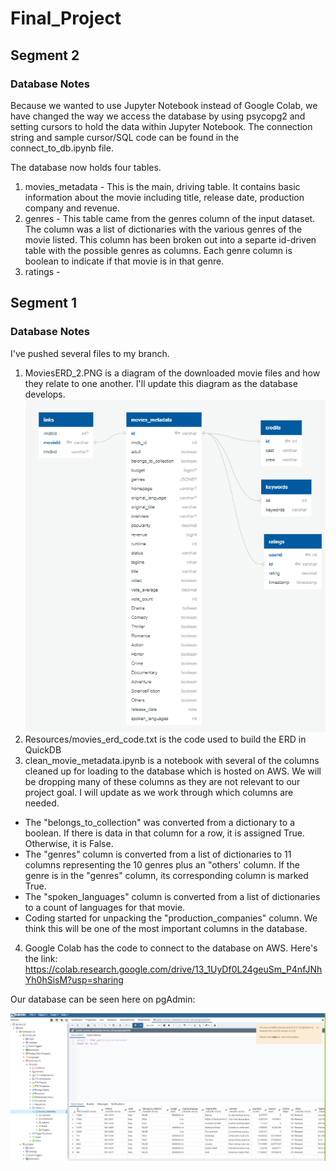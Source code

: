 # Final_Project
## Segment 2
### Database Notes
Because we wanted to use Jupyter Notebook instead of Google Colab, we have changed the way we access the database by using psycopg2 and setting cursors to hold the data within Jupyter Notebook. The  connection string and sample cursor/SQL code can be found in the connect_to_db.ipynb file.

The database now holds four tables.
1. movies_metadata - This is the main, driving table.  It contains basic information about the movie including title, release date, production company and revenue.
2. genres - This table came from the genres column of the input dataset.  The column was a list of dictionaries with the various genres of the movie listed.  This column has been broken out into a separte id-driven table with the possible genres as columns.  Each genre column is boolean to indicate if that movie is in that genre.
3. ratings - 
## Segment 1
### Database Notes
I've pushed several files to my branch.
1. MoviesERD_2.PNG is a diagram of the downloaded movie files and how they relate to one another. I'll update this diagram as the database develops.
![](Images/MoviesERD_2.PNG)
2. Resources/movies_erd_code.txt is the code used to build the ERD in QuickDB
3. clean_movie_metadata.ipynb is a notebook with several of the columns cleaned up for loading to the database which is hosted on AWS. We will be dropping many of these columns as they are not relevant to our project goal.  I will update as we work through which columns are needed.
  - The "belongs_to_collection" was converted from a dictionary to a boolean.  If there is data in that column for a row, it is assigned True.  Otherwise, it is False.
  - The "genres" column is converted from a list of dictionaries to 11 columns representing the 10 genres plus an "others' column.  If the genre is in the "genres" column, its corresponding column is marked True.
  -  The "spoken_languages" column is converted from a list of dictionaries to a count of languages for that movie.
  - Coding started for unpacking the "production_companies" column.  We think this will be one of the most important columns in the database.
4. Google Colab has the code to connect to the database on AWS. Here's the link:
https://colab.research.google.com/drive/13_1UyDf0L24geuSm_P4nfJNhYh0hSisM?usp=sharing

Our database can be seen here on pgAdmin:

![](Images/Sample_database.PNG)
